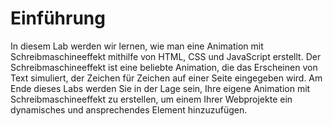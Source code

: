 # Einführung

In diesem Lab werden wir lernen, wie man eine Animation mit Schreibmaschineeffekt mithilfe von HTML, CSS und JavaScript erstellt. Der Schreibmaschineeffekt ist eine beliebte Animation, die das Erscheinen von Text simuliert, der Zeichen für Zeichen auf einer Seite eingegeben wird. Am Ende dieses Labs werden Sie in der Lage sein, Ihre eigene Animation mit Schreibmaschineeffekt zu erstellen, um einem Ihrer Webprojekte ein dynamisches und ansprechendes Element hinzuzufügen.
